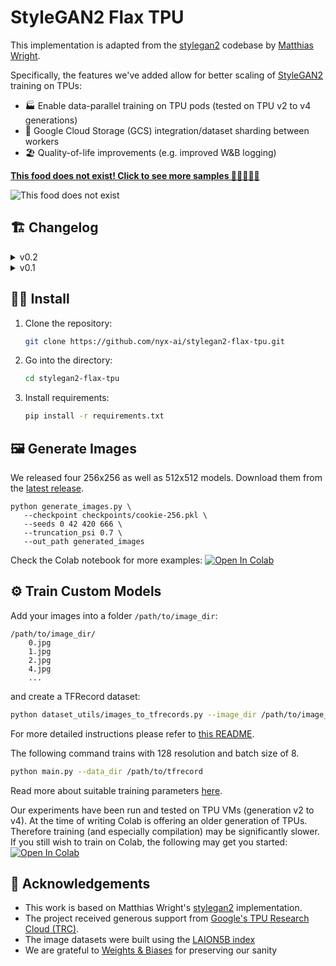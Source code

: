 # StyleGAN2 Flax TPU


This implementation is adapted from the [stylegan2](https://github.com/matthias-wright/flaxmodels/tree/main/flaxmodels/stylegan2) codebase by [Matthias Wright](https://github.com/matthias-wright).

Specifically, the features we've added allow for better scaling of [StyleGAN2](https://arxiv.org/abs/1912.04958) training on TPUs:
* 🏭 Enable data-parallel training on TPU pods (tested on TPU v2 to v4 generations)
* 💾 Google Cloud Storage (GCS) integration/dataset sharding between workers
* 🏖 Quality-of-life improvements (e.g. improved W&B logging)

**[This food does not exist! Click to see more samples 🍪🍰🍣🍹🍔](https://nyx-ai.github.io/stylegan2-flax-tpu/)**

![This food does not exist](https://user-images.githubusercontent.com/140592/198327038-b73c1a5c-297b-43c8-8638-8191fe961802.png)

## 🏗 Changelog
<details>
  <summary>v0.2</summary>
  
* Better support for class-conditional training, adding per-class moving average statistics to generator
* Training data can now be split into multiple tfrecord files (can be either in data_dir or in a subdirectory `tfrecords`). Still requires `dataset_info.json` in `--data_dir` location (containing `width`, `heigh`, `num_examples`, and list of `classes` if class-conditional). 
* Renaming arg `--load_from_pkl` => `--load_from_ckpt`
* Added `--num_steps` argument to specify a fixed number of steps to run
* Added `--early_stopping_after_steps` argument to stop after n steps of no FID improvement
* Removal of `--bf16` flag and consolidation with `--mixed_precision`. 
* Allow layer freezing with `--freeze_g` and `--freeze_d` arguments
* Add `--fmap_max` argument, in order to have better control over feature map dimensions
* Allow disabling of generator and discriminator regularization
* Change checkpointing behaviour from saving every 2k steps to saving every 10k steps and keeping 2 best checkpoints (see `--save_every` and `--keep_n_checkpoints`)
* Add `--metric_cache_location` in order to cache dataset statistics (currently for FID only)
* Log TPU memory usage, shoutout to ayaka14732 for help (see also https://github.com/ayaka14732/jax-smi)
* Visualise model architecture & parameters on startup
* Improve W&B logging (e.g. adding eval snapshots with fixed latents)
* Experimental: Add jax profiling
  
</details>
<details>
  <summary>v0.1</summary>
  
  * Enable training on TPUs
  * Google Cloud Storage (GCS) integration
  * Several quality-of-life improvements
  
</details>

## 🧑‍🔧 Install
1. Clone the repository:
   ```sh
   git clone https://github.com/nyx-ai/stylegan2-flax-tpu.git
   ```
2. Go into the directory:
   ```sh
   cd stylegan2-flax-tpu
   ```
3. Install requirements:
   ```sh
   pip install -r requirements.txt
   ```

## 🖼 Generate Images

We released four 256x256 as well as 512x512 models. Download them from the [latest release](https://github.com/nyx-ai/stylegan2-flax-tpu/releases).

```
python generate_images.py \
   --checkpoint checkpoints/cookie-256.pkl \
   --seeds 0 42 420 666 \
   --truncation_psi 0.7 \
   --out_path generated_images
```

Check the Colab notebook for more examples: 
[![Open In Colab](https://colab.research.google.com/assets/colab-badge.svg)](https://colab.research.google.com/github/nyx-ai/stylegan2-flax-tpu/blob/master/notebook/image_generation.ipynb)


## ⚙️ Train Custom Models
Add your images into a folder `/path/to/image_dir`:
```
/path/to/image_dir/
    0.jpg
    1.jpg
    2.jpg
    4.jpg
    ...
```
and create a TFRecord dataset:
```sh
python dataset_utils/images_to_tfrecords.py --image_dir /path/to/image_dir/ --data_dir /path/to/tfrecord
```
For more detailed instructions please refer to [this README](https://github.com/matthias-wright/flaxmodels/tree/main/training/stylegan2#preparing-datasets-for-training).

The following command trains with 128 resolution and batch size of 8.
```sh
python main.py --data_dir /path/to/tfrecord
```
Read more about suitable training parameters [here](https://github.com/matthias-wright/flaxmodels/tree/main/training/stylegan2#training).

Our experiments have been run and tested on TPU VMs (generation v2 to v4). At the time of writing Colab is offering an older generation of TPUs. Therefore training (and especially compilation) may be significantly slower. If you still wish to train on Colab, the following may get you started: [![Open In Colab](https://colab.research.google.com/assets/colab-badge.svg)](https://colab.research.google.com/drive/1KyJFofaA_SRzIYC4zs2mtQ790KpntdXL?usp=sharing)

## 🙏 Acknowledgements
* This work is based on Matthias Wright's [stylegan2](https://github.com/matthias-wright/flaxmodels/tree/main/training/stylegan2) implementation.
* The project received generous support from [Google's TPU Research Cloud (TRC)](https://sites.research.google/trc/about/).
* The image datasets were built using the [LAION5B index](https://laion.ai/blog/laion-5b/)
* We are grateful to [Weights & Biases](https://wandb.ai/) for preserving our sanity
